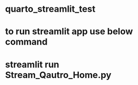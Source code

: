 # quarto_streamlit_test

# to run streamlit app use below command
# streamlit run Stream_Qautro_Home.py
